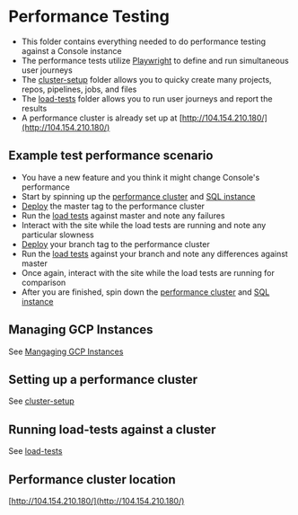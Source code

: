 # Performance Testing
- This folder contains everything needed to do performance testing against a Console instance
- The performance tests utilize [Playwright](https://playwright.dev/) to define and run simultaneous user journeys
- The [cluster-setup](cluster-setup/README.md) folder allows you to quicky create many projects, repos, pipelines, jobs, and files
- The [load-tests](load-tests/README.md) folder allows you to run user journeys and report the results
- A performance cluster is already set up at [http://104.154.210.180/](http://104.154.210.180/)

## Example test performance scenario
- You have a new feature and you think it might change Console's performance
- Start by spinning up the [performance cluster](https://www.notion.so/Managing-GCP-Instances-2aeb7aeb36c14598a0130356cb755f2c#bbfad0e8eeda47989e5e02491a33ccf9) and [SQL instance](https://www.notion.so/Managing-GCP-Instances-2aeb7aeb36c14598a0130356cb755f2c#e6806c07c0ee4a3ea8500ac048b54567)
- [Deploy](https://www.notion.so/Managing-GCP-Instances-2aeb7aeb36c14598a0130356cb755f2c#716259dc5ae24242913fc40dd84beba6) the master tag to the performance cluster
- Run the [load tests](load-tests/README.md) against master and note any failures
- Interact with the site while the load tests are running and note any particular slowness
- [Deploy](https://www.notion.so/Managing-GCP-Instances-2aeb7aeb36c14598a0130356cb755f2c#716259dc5ae24242913fc40dd84beba6) your branch tag to the performance cluster
- Run the [load tests](load-tests/README.md) against your branch and note any differences against master
- Once again, interact with the site while the load tests are running for comparison
- After you are finished, spin down the [performance cluster](https://www.notion.so/Managing-GCP-Instances-2aeb7aeb36c14598a0130356cb755f2c#bbfad0e8eeda47989e5e02491a33ccf9) and [SQL instance](https://www.notion.so/Managing-GCP-Instances-2aeb7aeb36c14598a0130356cb755f2c#e6806c07c0ee4a3ea8500ac048b54567)

## Managing GCP Instances
See [Mangaging GCP Instances](https://www.notion.so/Managing-GCP-Instances-2aeb7aeb36c14598a0130356cb755f2c#4c34936462fe41fba80106cbe35fae90)

## Setting up a performance cluster
See [cluster-setup](cluster-setup/README.md)

## Running load-tests against a cluster
See [load-tests](load-tests/README.md)

## Performance cluster location
[http://104.154.210.180/](http://104.154.210.180/)
